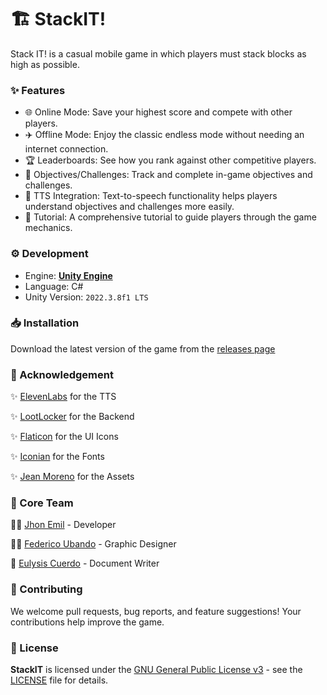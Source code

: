 # 🏗️ StackIT!

Stack IT! is a casual mobile game in which players must stack blocks as high as possible. 

### ✨ Features

- 🌐 Online Mode: Save your highest score and compete with other players.
- ✈️ Offline Mode: Enjoy the classic endless mode without needing an internet connection.
- 🏆 Leaderboards: See how you rank against other competitive players.
- 🎯 Objectives/Challenges: Track and complete in-game objectives and challenges.
- 🤖 TTS Integration: Text-to-speech functionality helps players understand objectives and challenges more easily.
- 📖 Tutorial: A comprehensive tutorial to guide players through the game mechanics.

### ⚙️ Development

- Engine: [**Unity Engine**](https://unity.com/)
- Language: C#
- Unity Version: `2022.3.8f1 LTS`

### 📥 Installation

Download the latest version of the game from the [releases page](https://github.com/kurtpetrola/StackIT/releases)

### 🌟 Acknowledgement

✨ [ElevenLabs](https://elevenlabs.io/) for the TTS

✨ [LootLocker](https://docs.lootlocker.com/) for the Backend

✨ [Flaticon](https://www.flaticon.com/) for the UI Icons

✨ [Iconian](https://iconian.com/) for the Fonts

✨ [Jean Moreno](https://assetstore.unity.com/packages/vfx/particles/cartoon-fx-remaster-free-109565) for the Assets

### 💖 Core Team

👨‍💻 [Jhon Emil](https://github.com/jhonemil) - Developer

🧑‍🎨 [Federico Ubando](https://github.com/Feedoc) - Graphic Designer

📝 [Eulysis Cuerdo](https://github.com/ECuerdo) - Document Writer

### 👥 Contributing

We welcome pull requests, bug reports, and feature suggestions! Your contributions help improve the game.

### 📜 License

**StackIT** is licensed under the [GNU General Public License v3](https://www.gnu.org/licenses/gpl-3.0.html) - see the [LICENSE](https://github.com/kurtpetrola/StackIT/blob/main/LICENSE) file for details.
